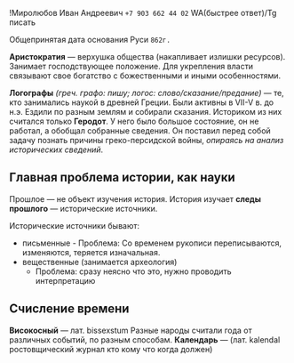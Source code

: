 !Миролюбов Иван Андреевич `+7 903 662 44 02` WA(быстрее ответ)/Tg писать 

Общепринятая дата основания Руси `862г.` 

**Аристократия** — верхушка общества (накапливает излишки ресурсов). Занимает господствующее положение. Для укрепления власти связывают свое богатство с божественными и иными особенностями.

**Логографы** _(греч. графо: пишу; логос: слово/сказание/предание)_ — те, кто занимались наукой в древней Греции. Были активны в VII-V в. до н.э. Ездили по разным землям и собирали сказания. Историком из них считался только **Геродот**.
У него было большое состояние, он не работал, а обобщал собранные сведения. Он поставил перед собой задачу познать причины греко-персидской войны, _опираясь на анализ исторических сведений_. 

## Главная проблема истории, как науки

Прошлое — не объект изучения история. История изучает **следы прошлого** — исторические источники.

Исторические источники бывают:
- письменные
	  - Проблема: Со временем рукописи переписываются, изменяются, теряется изначальная.
- вещественные (занимается археология)
  - Проблема: сразу неясно что это, нужно проводить интерпретацию

## Счисление времени

**Високосный** — лат. bissexstum
Разные народы считали года от различных событий, по разным способам.
**Календарь** — (лат. kalendal ростовщический журнал кто кому что когда должен)
